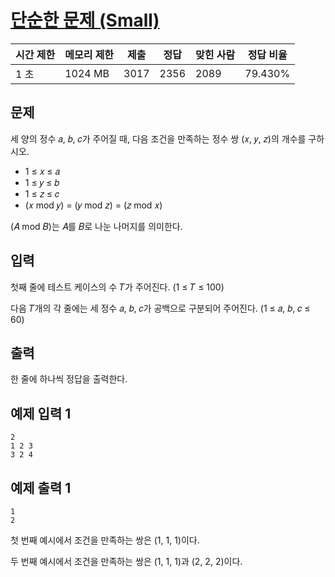 # [단순한 문제 (Small)](https://www.acmicpc.net/problem/25494)

| 시간 제한 | 메모리 제한 | 제출 | 정답 | 맞힌 사람 | 정답 비율 |
| --- | --- | --- | --- | --- | --- |
| 1 초 | 1024 MB | 3017 | 2356 | 2089 | 79.430% |

## 문제

세 양의 정수 𝑎, 𝑏, 𝑐가 주어질 때, 다음 조건을 만족하는 정수 쌍 (𝑥, 𝑦, 𝑧)의 개수를 구하시오.

- 1 ≤ 𝑥 ≤ 𝑎
- 1 ≤ 𝑦 ≤ 𝑏
- 1 ≤ 𝑧 ≤ 𝑐
- (𝑥 mod 𝑦) = (𝑦 mod 𝑧) = (𝑧 mod 𝑥)

(𝐴 mod 𝐵)는 𝐴를 𝐵로 나눈 나머지를 의미한다.

## 입력

첫째 줄에 테스트 케이스의 수 𝑇가 주어진다. (1 ≤ 𝑇 ≤ 100)

다음 𝑇개의 각 줄에는 세 정수 𝑎, 𝑏, 𝑐가 공백으로 구분되어 주어진다. (1 ≤ 𝑎, 𝑏, 𝑐 ≤ 60)

## 출력

한 줄에 하나씩 정답을 출력한다.

## 예제 입력 1

```
2
1 2 3
3 2 4

```

## 예제 출력 1

```
1
2

```

첫 번째 예시에서 조건을 만족하는 쌍은 (1, 1, 1)이다.

두 번째 예시에서 조건을 만족하는 쌍은 (1, 1, 1)과 (2, 2, 2)이다.
